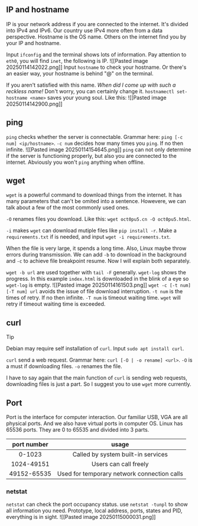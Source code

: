 ## IP and hostname
IP is your network address if you are connected to the internet. It's divided into IPv4 and IPv6. Our country use IPv4 more often from a data perspective. Hostname is the OS name. Others on the internet find you by your IP and hostname.

Input `ifconfig` and the terminal shows lots of information. Pay attention to `eth0`, you will find `inet`, the following is IP.
![[Pasted image 20250114142022.png]]
Input `hostname` to check your hostname. Or there's an easier way, your hostname is behind "@" on the terminal.

If you aren't satisfied with this name. *When did I come up with such a reckless name!* Don't worry, you can certainly change it. `hostnamectl set-hostname <name>` saves your young soul. Like this:
![[Pasted image 20250114142900.png]]
## ping

`ping` checks whether the server is connectable. Grammar here: `ping [-c num] <ip/hostname>`.
`-c num` decides how many times you `ping`. If no then infinite.
![[Pasted image 20250114154645.png]]
`ping` can not only determine if the server is functioning properly, but also you are connected to the internet. Abviously you won't `ping` anything when offline.

## wget
`wget` is a powerful command to download things from the internet. It has many parameters that can't be omited into a sentence. Howevere, we can talk about a few of the most commonly used ones.

`-O` renames files you download. Like this: `wget oct0pu5.cn -O oct0pu5.html`.

`-i` makes `wget` can download mutiple files  like `pip install -r`. Make a `requirements.txt` if is needed, and input `wget -i requirements.txt`.

When the file is very large, it spends a long time. Also, Linux maybe throw errors during transmission. We can add `-b` to download in the background and `-c` to achieve file breakpoint resume. Now I will explain both separately.

`wget -b url` are used together with `tail -F` generally. `wget-log` shows the progress. In this example `index.html` is downloaded in the blink of a eye so `wget-log` is empty.
![[Pasted image 20250114161503.png]]
`wget -c [-t num] [-T num] url` avoids the issue of file download interruption. `-t num` is the times of retry. If no then infinite. `-T num` is timeout waiting time. `wget` will retry if timeout waiting time is exceeded.

## curl
>[!TIP]
> Debian may require self installation of `curl`. Input `sudo apt install curl`.

`curl` send a web request. Grammar here: `curl [-O | -o rename] <url>`.
`-O` is a must if downloading files. `-o` renames the file.

I have to say again that the main function of `curl` is sending web requests, downloading files is just a part. So I suggest you to use `wget` more currently.

## Port
Port is the interface for computer interaction. Our familiar USB, VGA are all physical ports. And we also have virtual ports in computer OS. Linux has 65536 ports. They are 0 to 65535 and divided into 3 parts.

| port number |                    usage                    |
| :---------: | :-----------------------------------------: |
|   0-1023    |     Called by system built-in services      |
| 1024-49151  |            Users can call freely            |
| 49152-65535 | Used for temporary network connection calls |
### netstat
`netstat` can check the port occupancy status. use `netstat -tunpl` to show all information you need. Prototype, local address, ports, states and PID, everything is in sight.
![[Pasted image 20250115000031.png]]

